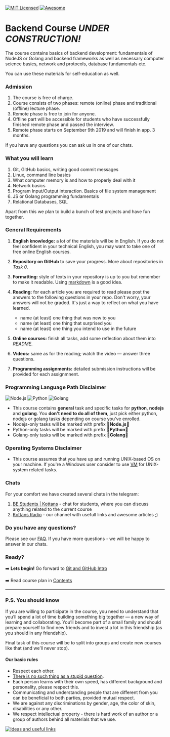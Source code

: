 [![MIT Licensed][icon-mit]][license]
[![Awesome][icon-awesome]][awesome]
&nbsp;&nbsp;&nbsp;&nbsp;&nbsp;&nbsp;

# Backend Course ***UNDER CONSTRUCTION!***

The course contains basics of backend development: fundamentals of NodeJS or Golang and backend frameworks as well as necessary computer science basics, network and protocols, database fundamentals etc.

You can use these materials for self-education as well.

### Admission

1. The course is free of charge. 
1. Course consists of two phases: remote (online) phase and traditional (offline) lecture phase.
1. Remote phase is free to join for anyone.
1. Offline part will be accessible for students who have successfully finished remote phase and passed the interview.
1. Remote phase starts on September 9th 2019 and will finish in app. 3 months.


If you have any questions you can ask us in one of our chats.

### What you will learn

1. Git, GitHub basics, writing good commit messages
1. Linux, command line basics
1. What computer memory is and how to properly deal with it
1. Network basics
1. Program Input/Output interaction. Basics of file system management
1. JS or Golang programming fundamentals
1. Relational Databases, SQL

Apart from this we plan to build a bunch of test projects and have fun together.

### General Requirements

1. **English knowledge:** a lot of the materials will be in English.
   If you do not feel confident in your technical English,
   you may want to take one of free online English courses.

1. **Repository on GitHub** to save your progress.
   More about repositories in _Task 0_.

1. **Formatting:** style of texts in your repository is up to you but remember to make it readable. Using [markdown][markdown] is a good idea.

1. **Reading:** for each article you are required to read please post
   the answers to the following questions in your repo.
   Don't worry, your answers will not be graded. It's just a way to reflect
   on what you have learned.

   - name (at least) one thing that was new to you
   - name (at least) one thing that surprised you
   - name (at least) one thing you intend to use in the future

1. **Online courses:** finish all tasks, add some reflection
   about them into _README_.

1. **Videos:** same as for the reading; watch the video —
   answer three questions.

1. **Programming assignments:** detailed submission instructions will be provided for each assignmnent.

### Programming Language Path Disclaimer

![Node.js][node] ![Python][python] ![Golang][go]

- This course contains **general** task and specific tasks for **python**, **nodejs** and **golang**. You **don't need to do all of them**, just pick either python, nodejs or golang tasks depending on course you've enrolled.
- Nodejs-only tasks will be marked with prefix :vertical_traffic_light:**Node.js**:vertical_traffic_light:
- Python-only tasks will be marked with prefix :vertical_traffic_light:**Python**:vertical_traffic_light:
- Golang-only tasks will be marked with prefix :vertical_traffic_light:**Golang**:vertical_traffic_light:

### Operating Systems Disclaimer

- This course assumes that you have up and running UNIX-based OS on your machine. If you're a Windows user consider to use [VM](https://www.virtualbox.org/wiki/Downloads) for UNIX-system related tasks.

### Chats

For your comfort we have created several chats in the telegram:

1. [BE Students | Kottans](https://discord.gg/4ZTxX3Ea) - chat for students, where you can discuss anything related to the current course
1. [Kottans Radio](https://t.me/radio_kottans) - our channel with usefull links and awesome articles ;)

### Do you have any questions?

Please see our [FAQ](https://github.com/kottans/backend/blob/master/faq.md). If you have more questions - we will be happy to answer in our chats.

### Ready?

➡️ **Lets begin!** Go forward to [Git and GitHub Intro](tasks/git-intro.md)

➡️ Read course plan in [Contents](contents.md)

---

### P.S. You should know

If you are willing to participate in the course, you need to understand that
you’ll spend a lot of time building something big together — a new way
of learning and collaborating. You’ll become part of a small family
and should prepare yourself to find new friends and to invest a lot in this
friendship (as you should in any friendship).

Final task of this course will be to split into groups and create new courses
like that (and we’ll never stop).

#### Our basic rules

- Respect each other.
- [There is no such thing as a stupid question][wiki-stupid-question].
- Each person learns with their own speed, has different background and
  personality, please respect this.
- Communicating and understanding people that are different from you
  can be beneficial to both parties, provided mutual respect.
- We are against any discriminations by gender, age, the color of skin,
  disabilities or any other.
- We respect intellectual property - there is hard work of an author
  or a group of authors behind all materials that we use.

[icon-mit]: https://img.shields.io/badge/license-MIT-blue.svg
[icon-ideas]: https://img.shields.io/badge/google--doc-ideas-ff69b4.svg
[ideas]: https://docs.google.com/spreadsheets/d/1bZJhYjK3VHOS2HmQb2Fs4aHfEBt8mp1F09j9nEEDaqE/edit#gid=818017811
[icon-awesome]: https://cdn.rawgit.com/sindresorhus/awesome/d7305f38d29fed78fa85652e3a63e154dd8e8829/media/badge.svg
[license]: https://github.com/Kottans/web/blob/master/LICENSE.md
[awesome]: https://github.com/sindresorhus/awesome
[markdown]: https://help.github.com/categories/writing-on-github/
[wiki-stupid-question]: https://en.wikipedia.org/wiki/No_such_thing_as_a_stupid_question
[kottans-backend]: https://github.com/kottans/backend
[node]: ./img/node.png
[go]: ./img/go.png
[python]: ./img/python.png


[![Ideas and useful links][icon-ideas]][ideas]

